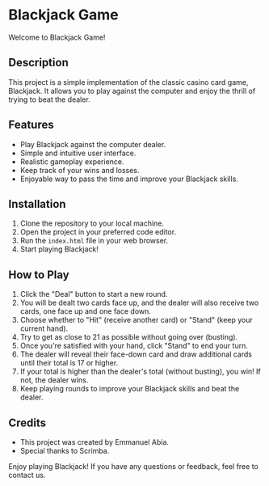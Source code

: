# Blackjack Game

Welcome to Blackjack Game!

## Description
This project is a simple implementation of the classic casino card game, Blackjack. It allows you to play against the computer and enjoy the thrill of trying to beat the dealer.

## Features
- Play Blackjack against the computer dealer.
- Simple and intuitive user interface.
- Realistic gameplay experience.
- Keep track of your wins and losses.
- Enjoyable way to pass the time and improve your Blackjack skills.

## Installation
1. Clone the repository to your local machine.
2. Open the project in your preferred code editor.
3. Run the `index.html` file in your web browser.
4. Start playing Blackjack!

## How to Play
1. Click the "Deal" button to start a new round.
2. You will be dealt two cards face up, and the dealer will also receive two cards, one face up and one face down.
3. Choose whether to "Hit" (receive another card) or "Stand" (keep your current hand).
4. Try to get as close to 21 as possible without going over (busting).
5. Once you're satisfied with your hand, click "Stand" to end your turn.
6. The dealer will reveal their face-down card and draw additional cards until their total is 17 or higher.
7. If your total is higher than the dealer's total (without busting), you win! If not, the dealer wins.
8. Keep playing rounds to improve your Blackjack skills and beat the dealer.

## Credits
- This project was created by Emmanuel Abia.
- Special thanks to Scrimba.

Enjoy playing Blackjack! If you have any questions or feedback, feel free to contact us.